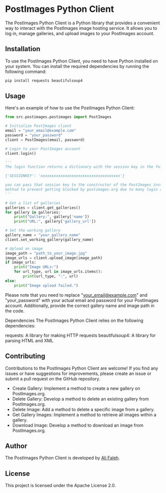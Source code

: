 # PostImages Python Client
The PostImages Python Client is a Python library that provides a convenient way to interact with the PostImages image hosting service. It allows you to log in, manage galleries, and upload images to your PostImages account.

## Installation
To use the PostImages Python Client, you need to have Python installed on your system. You can install the required dependencies by running the following command:

```bash
pip install requests beautifulsoup4
```
## Usage
Here's an example of how to use the PostImages Python Client:

```python
from src.postimages.postimages import PostImages

# Initialize PostImages client
email = "your_email@example.com"
password = "your_password"
client = PostImages(email, password)

# Login to your PostImages account
client.login()

'''
The login function returns a dictionary with the session key in the following format:

{'SESSIONKEY': 'xxxxxxxxxxxxxxxxxxxxxxxxxxxxxxxxxxxx'}

you can pass that session key to the constructor of the PostImages instead of using the login
method to prevent getting blocked by postimages.org due to many login attempts.
'''

# Get a list of galleries
galleries = client.get_galleries()
for gallery in galleries:
    print("Gallery:", gallery['name'])
    print("URL:", gallery['gallery_url'])

# Set the working gallery
gallery_name = "your_gallery_name"
client.set_working_gallery(gallery_name)

# Upload an image
image_path = "path_to_your_image.jpg"
image_urls = client.upload_image(image_path)
if image_urls:
    print("Image URLs:")
    for url_type, url in image_urls.items():
        print(url_type, ":", url)
else:
    print("Image upload failed.")
```

Please note that you need to replace "your_email@example.com" and "your_password" with your actual email and password for your PostImages account. Additionally, provide the correct gallery name and image path in the code.

Dependencies
The PostImages Python Client relies on the following dependencies:

requests: A library for making HTTP requests
beautifulsoup4: A library for parsing HTML and XML

## Contributing
Contributions to the PostImages Python Client are welcome! If you find any issues or have suggestions for improvements, please create an issue or submit a pull request on the GitHub repository.

 * Create Gallery: Implement a method to create a new gallery on PostImages.org.
 * Delete Gallery: Develop a method to delete an existing gallery from PostImages.org.
 * Delete Image: Add a method to delete a specific image from a gallery.
 * Get Gallery Images: Implement a method to retrieve all images within a gallery.
 * Download Image: Develop a method to download an image from PostImages.org.

## Author

The PostImages Python Client is developed by [Ali Faleh](https://github.com/alifaleh).

## License
This project is licensed under the Apache License 2.0.